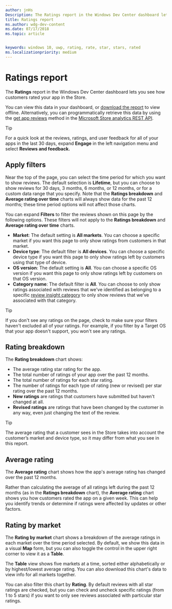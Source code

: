 ```yaml
---
author: jnHs
Description: The Ratings report in the Windows Dev Center dashboard lets you see how customers rated your app in the Store.
title: Ratings report
ms.author: wdg-dev-content
ms.date: 07/17/2018
ms.topic: article


keywords: windows 10, uwp, rating, rate, star, stars, rated
ms.localizationpriority: medium
---
```


# Ratings report


The **Ratings** report in the Windows Dev Center dashboard lets you see how customers rated your app in the Store. 

You can view this data in your dashboard, or [download the report](download-analytic-reports.md) to view offline. Alternatively, you can programmatically retrieve this data by using the [get app reviews](../monetize/get-app-reviews.md) method in the [Microsoft Store analytics REST API](../monetize/access-analytics-data-using-windows-store-services.md).

> [!TIP]
> For a quick look at the reviews, ratings, and user feedback for all of your apps in the last 30 days, expand **Engage** in the left navigation menu and select **Reviews and feedback.** 

## Apply filters

Near the top of the page, you can select the time period for which you want to show reviews. The default selection is **Lifetime**, but you can choose to show reviews for 30 days, 3 months, 6 months, or 12 months, or for a custom data range that you specify. Note that the **Ratings breakdown** and **Average rating over time** charts will always show data for the past 12 months; these time period options will not affect those charts.

You can expand **Filters** to filter the reviews shown on this page by the following options. These filters will not apply to the **Ratings breakdown** and **Average rating over time** charts.

-   **Market**: The default setting is **All markets**. You can choose a specific market if you want this page to only show ratings from customers in that market.
-   **Device type**: The default filter is **All devices**. You can choose a specific device type if you want this page to only show ratings left by customers using that type of device.
-   **OS version**: The default setting is **All**. You can choose a specific OS version if you want this page to only show ratings left by customers on that OS version.
-   **Category name**: The default filter is **All**. You can choose to only show ratings associated with reviews that we've identified as belonging to a specific [review insight category](reviews-report.md#insight-categories) to only show reviews that we’ve associated with that category. 

> [!TIP]
> If you don't see any ratings on the page, check to make sure your filters haven't excluded all of your ratings. For example, if you filter by a Target OS that your app doesn't support, you won't see any ratings.


## Rating breakdown

The **Rating breakdown** chart shows: 
- The average rating star rating for the app.
- The total number of ratings of your app over the past 12 months.
- The total number of ratings for each star rating.
- The number of ratings for each type of rating (new or revised) per star rating over the past 12 months.
 - **New ratings** are ratings that customers have submitted but haven't changed at all.
 - **Revised ratings** are ratings that have been changed by the customer in any way, even just changing the text of the review.

> [!TIP]
> The average rating that a customer sees in the Store takes into account the customer’s market and device type, so it may differ from what you see in this report.


## Average rating

The **Average rating** chart shows how the app's average rating has changed over the past 12 months.

Rather than calculating the average of all ratings left during the past 12 months (as in the **Ratings breakdown** chart), the **Average rating** chart shows you how customers rated the app on a given week. This can help you identify trends or determine if ratings were affected by updates or other factors.

## Rating by market

The **Rating by market** chart shows a breakdown of the average ratings in each market over the time period selected. By default, we show this data in a visual **Map** form, but you can also toggle the control in the upper right corner to view it as a **Table**.

The **Table** view shows five markets at a time, sorted either alphabetically or by highest/lowest average rating. You can also download this chart's data to view info for all markets together.

You can also filter this chart by **Rating**. By default reviews with all star ratings are checked, but you can check and uncheck specific ratings (from 1 to 5 stars) if you want to only see reviews associated with particular star ratings.